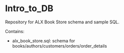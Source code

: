 # Intro_to_DB

Repository for ALX Book Store schema and sample SQL.

Contains:
- alx_book_store.sql: schema for books/authors/customers/orders/order_details
